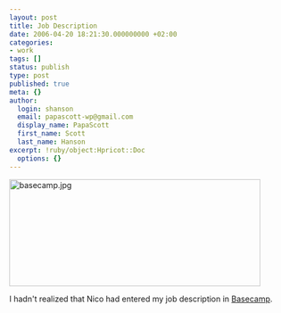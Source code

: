 ```yaml
---
layout: post
title: Job Description
date: 2006-04-20 18:21:30.000000000 +02:00
categories:
- work
tags: []
status: publish
type: post
published: true
meta: {}
author:
  login: shanson
  email: papascott-wp@gmail.com
  display_name: PapaScott
  first_name: Scott
  last_name: Hanson
excerpt: !ruby/object:Hpricot::Doc
  options: {}
---
```

<p><img src="http://www.papascott.de/wordpress/wp-content/uploads/2006/04//basecamp2.jpg" border="0" height="192" width="450" alt="basecamp.jpg" /></p>
<p>I hadn't realized that Nico had entered my job description in <a href="http://www.basecamphq.com/">Basecamp</a>.</p>
